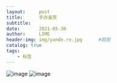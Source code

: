```yaml
---
layout:     post
title:      手办鉴赏
subtitle:   
date:       2021-05-30
author:     LIME
header-img: img/yande.re.jpg      #题图
catalog: true
tags:
    - 标签
---
```


![image](https://user-images.githubusercontent.com/66418754/120087364-c34eda00-c119-11eb-9eb7-c9827db0f20a.png)
![image](https://user-images.githubusercontent.com/66418754/120087374-e6798980-c119-11eb-939a-60659d701f53.png)
